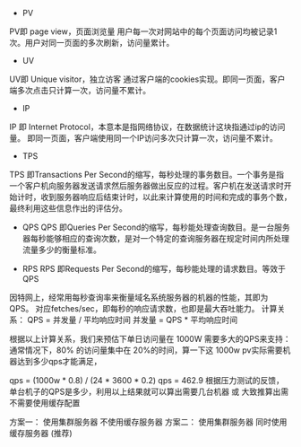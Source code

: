 * PV 

PV即 page view，页面浏览量
   用户每一次对网站中的每个页面访问均被记录1次。用户对同一页面的多次刷新，访问量累计。

* UV 

UV即 Unique visitor，独立访客
   通过客户端的cookies实现。即同一页面，客户端多次点击只计算一次，访问量不累计。

* IP

IP 即 Internet Protocol，本意本是指网络协议，在数据统计这块指通过ip的访问量。
   即同一页面，客户端使用同一个IP访问多次只计算一次，访问量不累计。

* TPS

TPS 即Transactions Per Second的缩写，每秒处理的事务数目。一个事务是指一个客户机向服务器发送请求然后服务器做出反应的过程。客户机在发送请求时开始计时，收到服务器响应后结束计时，以此来计算使用的时间和完成的事务个数，最终利用这些信息作出的评估分。


* QPS
QPS 即Queries Per Second的缩写，每秒能处理查询数目。是一台服务器每秒能够相应的查询次数，是对一个特定的查询服务器在规定时间内所处理流量多少的衡量标准。

* RPS
RPS 即Requests Per Second的缩写，每秒能处理的请求数目。等效于QPS

因特网上，经常用每秒查询率来衡量域名系统服务器的机器的性能，其即为QPS。
对应fetches/sec，即每秒的响应请求数，也即是最大吞吐能力。
计算关系：
QPS = 并发量 / 平均响应时间
并发量 = QPS * 平均响应时间

根据以上计算关系，我们来预估下单日访问量在 1000W 需要多大的QPS来支持：
通常情况下，80% 的访问量集中在 20%的时间，算一下这 1000w pv实际需要机器达到多少qps才能满足，

qps = (1000w * 0.8) / (24 * 3600 * 0.2)
qps = 462.9
根据压力测试的反馈，单台机子的QPS是多少，利用以上结果就可以算出需要几台机器 或 大致推算出需不需要使用缓存配置

方案一： 使用集群服务器 不使用缓存服务器
方案二： 使用集群服务器 同时使用缓存服务器 (推荐)